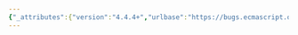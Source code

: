 ```yaml
---
{"_attributes":{"version":"4.4.4+","urlbase":"https://bugs.ecmascript.org/","maintainer":"dherman@mozilla.com"},"bug":{"bug_id":695,"creation_ts":"2012-10-02 15:20:00 -0700","short_desc":"Please require \"new\" with TypedArray constructor functions","delta_ts":"2013-10-18 13:54:27 -0700","product":"Draft for 6th Edition","component":"technical issue","version":"Rev 10: September 27, 2012 Draft","rep_platform":"All","op_sys":"All","bug_status":"RESOLVED","resolution":"FIXED","priority":"Normal","bug_severity":"normal","everconfirmed":true,"reporter":{"uid":"kbr","name":"Kenneth Russell"},"assigned_to":{"uid":"allen","name":"Allen Wirfs-Brock"},"cc":"dslomov","long_desc":[{"commentid":1815,"comment_count":0,"who":{"uid":"kbr","name":"Kenneth Russell"},"bug_when":"2012-10-02 15:20:50 -0700","thetext":"In the new sections on Typed Arrays in the ES6 draft:\n\n15.13.5.1 The ArrayBuffer Object Called as a Function\n15.13.6.1 TypeArray Constructors Called as a Function\n15.13.7.1 The DataView Constructor Called as a Function\n\nI would like to require that the \"new\" operator be used with the ArrayBuffer, Typed Array and DataView constructors.\n\nPure JavaScript constructor functions do not work correctly without using the \"new\" operator. There should not be an expectation that these built-ins do.\n\nSome web platform constructor functions necessarily support calling them without the \"new\" operator because of necessary backward compatibility requirements. The typed array constructors have no such legacy. It is difficult to support calling them without the \"new\" operator in some browser implementations -- at least as long as they are implemented at the DOM binding level and not in the JS engine directly. Further, the typed array spec editors have to this point declined requests to require support for calling them without the \"new\" operator. Please don't add this requirement in the ES6 spec."},{"commentid":4286,"comment_count":1,"who":{"uid":"allen","name":"Allen Wirfs-Brock"},"bug_when":"2013-06-23 13:15:37 -0700","thetext":"I've love to spec. it in the way you suggest.  However, when I checked I found that Firefox doesn't require the use of new.  \n\n\nIf you can confirm that other browsers don't already work like Firefox in this regard then I'll make the change you are requesting."},{"commentid":4305,"comment_count":2,"who":{"uid":"kbr","name":"Kenneth Russell"},"bug_when":"2013-06-24 01:44:32 -0700","thetext":"It definitely doesn't work in any WebKit based browser.\n\nChrome:\n\n> var t = Float32Array(5);\n< TypeError: DOM object constructor cannot be called as a function.\n\nWebKit nightly:\n\n> var t = Float32Array(5);\n< TypeError: '[object Float32ArrayConstructor]' is not a function (evaluating 'Float32Array(5)')\n\n> t = new Float32Array(5);\n< [0, 0, 0, 0, 0]"},{"commentid":4306,"comment_count":3,"who":{"uid":"kbr","name":"Kenneth Russell"},"bug_when":"2013-06-24 02:24:39 -0700","thetext":"Dmitry Lomov (CC'd) has been working on implementing Typed Arrays directly in the V8 VM. He points out that in the VM, it is trivial to make\n\n  Float32Array(5)\n\nwork the same as\n\n  new Float32Array(5)\n\nSince a goal of typed arrays' incorporation into the ES spec is to make them work similarly to Arrays, perhaps their constructors should be allowed to be called as functions after all, because \"var t = Array(5)\" works in every browser.\n\nIf it seems this should be possible then please close this bug."},{"commentid":4308,"comment_count":4,"who":{"uid":"allen","name":"Allen Wirfs-Brock"},"bug_when":"2013-06-24 08:43:41 -0700","thetext":"(In reply to comment #3)\n> Dmitry Lomov (CC'd) has been working on implementing Typed Arrays directly in\n> the V8 VM. He points out that in the VM, it is trivial to make\n> \n>   Float32Array(5)\n> \n> work the same as\n> \n>   new Float32Array(5)\n> \n> Since a goal of typed arrays' incorporation into the ES spec is to make them\n> work similarly to Arrays, perhaps their constructors should be allowed to be\n> called as functions after all, because \"var t = Array(5)\" works in every\n> browser.\n> \n> If it seems this should be possible then please close this bug.\n\nActually, in ES6 we have moving away from using constructor functions in this manner.  While it is easy enough for engines (particularly V8) to make this distinction, it is harder for JS code to do so.  In particular in ES6 we have this problem:\n   class Foo {\n      constructor() {\n         if /*called directly */ {/* act like a factory */}\n         else if /* super called from subclass constructor */ \n            {/* initialize subclass provided this value */}\n         else /* must be a new Foo call */\n            { /* initialize new Foo instance */ }\n      }\n   }\n   class Bar extends Foo () {\n      constructor() {\n         super();\n      }\n   }\n\nThe issue is what do those predicated look like coded in JS? They have to be written by the JS programmer and it is actually pretty difficult of reliably discriminate the cases. Because of this, I expect having class constructors that  also act as factory functions is going to become an ES6 anti-pattern.\n\nAlso for  Binary Data, we want calls like Int8Array(10) to produce a type object describing a 10 element Int8Array rather than an actual array. The present state where using new is required for portable code, in theory, lets us apply that interpretation to calls without new.\n\nHopefully, V8 won't change its current behavior until ES6 if finalized in this regard.  Making the new optional on Typed Array constructors at this time would probably turn that into a de facto standard and block that aspect of the Binary Data extension.\n\nGiven all of this, I think your original bug is correct.  We do want to require new for actual data object creation by these constructors."},{"commentid":4309,"comment_count":5,"who":{"uid":"dslomov","name":"Dmitry Lomov"},"bug_when":"2013-06-24 08:54:31 -0700","thetext":"Great, I am fine either way (and happy to see \"constructor as function\" pattern gone); and I'll be happy to kill this behavior in V8 implementation.\nIt will be great to reflect this decision in the spec draft (in rev 15 e.g. it is still \"If its this value is undefined, it creates and initialises a new ArrayBuffer object. Thus the function call ArrayBuffer(…) is equivalent to the object creation expression new ArrayBuffer (…) with the same arguments.\""}]}}
---
```


